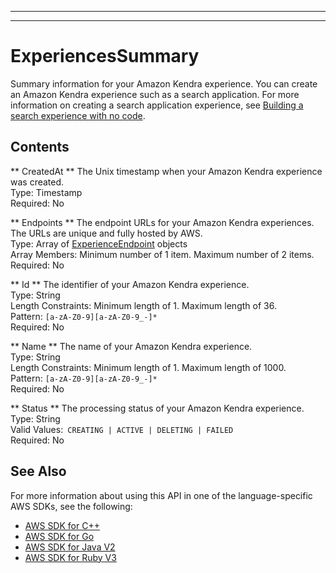 --------

--------

# ExperiencesSummary<a name="API_ExperiencesSummary"></a>

Summary information for your Amazon Kendra experience\. You can create an Amazon Kendra experience such as a search application\. For more information on creating a search application experience, see [Building a search experience with no code](https://docs.aws.amazon.com/kendra/latest/dg/deploying-search-experience-no-code.html)\.

## Contents<a name="API_ExperiencesSummary_Contents"></a>

 ** CreatedAt **   <a name="Kendra-Type-ExperiencesSummary-CreatedAt"></a>
The Unix timestamp when your Amazon Kendra experience was created\.  
Type: Timestamp  
Required: No

 ** Endpoints **   <a name="Kendra-Type-ExperiencesSummary-Endpoints"></a>
The endpoint URLs for your Amazon Kendra experiences\. The URLs are unique and fully hosted by AWS\.  
Type: Array of [ExperienceEndpoint](API_ExperienceEndpoint.md) objects  
Array Members: Minimum number of 1 item\. Maximum number of 2 items\.  
Required: No

 ** Id **   <a name="Kendra-Type-ExperiencesSummary-Id"></a>
The identifier of your Amazon Kendra experience\.  
Type: String  
Length Constraints: Minimum length of 1\. Maximum length of 36\.  
Pattern: `[a-zA-Z0-9][a-zA-Z0-9_-]*`   
Required: No

 ** Name **   <a name="Kendra-Type-ExperiencesSummary-Name"></a>
The name of your Amazon Kendra experience\.  
Type: String  
Length Constraints: Minimum length of 1\. Maximum length of 1000\.  
Pattern: `[a-zA-Z0-9][a-zA-Z0-9_-]*`   
Required: No

 ** Status **   <a name="Kendra-Type-ExperiencesSummary-Status"></a>
The processing status of your Amazon Kendra experience\.  
Type: String  
Valid Values:` CREATING | ACTIVE | DELETING | FAILED`   
Required: No

## See Also<a name="API_ExperiencesSummary_SeeAlso"></a>

For more information about using this API in one of the language\-specific AWS SDKs, see the following:
+  [AWS SDK for C\+\+](https://docs.aws.amazon.com/goto/SdkForCpp/kendra-2019-02-03/ExperiencesSummary) 
+  [AWS SDK for Go](https://docs.aws.amazon.com/goto/SdkForGoV1/kendra-2019-02-03/ExperiencesSummary) 
+  [AWS SDK for Java V2](https://docs.aws.amazon.com/goto/SdkForJavaV2/kendra-2019-02-03/ExperiencesSummary) 
+  [AWS SDK for Ruby V3](https://docs.aws.amazon.com/goto/SdkForRubyV3/kendra-2019-02-03/ExperiencesSummary) 